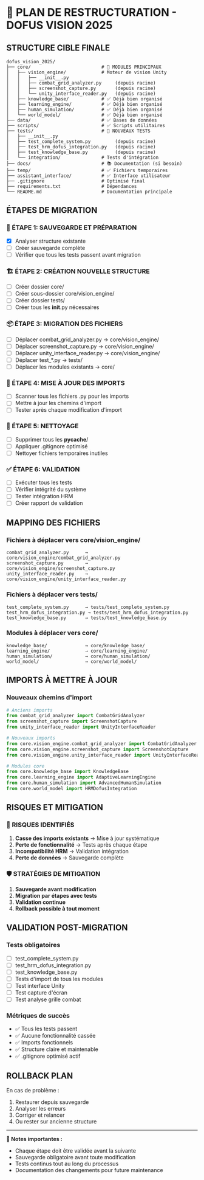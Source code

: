 # 🚀 PLAN DE RESTRUCTURATION - DOFUS VISION 2025

## STRUCTURE CIBLE FINALE

```
dofus_vision_2025/
├── core/                          # 🧠 MODULES PRINCIPAUX
│   ├── vision_engine/             # Moteur de vision Unity
│   │   ├── __init__.py
│   │   ├── combat_grid_analyzer.py     (depuis racine)
│   │   ├── screenshot_capture.py       (depuis racine)
│   │   └── unity_interface_reader.py   (depuis racine)
│   ├── knowledge_base/            # ✅ Déjà bien organisé
│   ├── learning_engine/           # ✅ Déjà bien organisé
│   ├── human_simulation/          # ✅ Déjà bien organisé
│   └── world_model/               # ✅ Déjà bien organisé
├── data/                          # ✅ Bases de données
├── scripts/                       # ✅ Scripts utilitaires
├── tests/                         # 🧪 NOUVEAUX TESTS
│   ├── __init__.py
│   ├── test_complete_system.py         (depuis racine)
│   ├── test_hrm_dofus_integration.py   (depuis racine)
│   ├── test_knowledge_base.py          (depuis racine)
│   └── integration/               # Tests d'intégration
├── docs/                          # 📚 Documentation (si besoin)
├── temp/                          # ✅ Fichiers temporaires
├── assistant_interface/           # ✅ Interface utilisateur
├── .gitignore                     # Optimisé final
├── requirements.txt               # Dépendances
└── README.md                      # Documentation principale
```

## ÉTAPES DE MIGRATION

### 🔄 ÉTAPE 1: SAUVEGARDE ET PRÉPARATION
- [x] Analyser structure existante
- [ ] Créer sauvegarde complète
- [ ] Vérifier que tous les tests passent avant migration

### 🏗️ ÉTAPE 2: CRÉATION NOUVELLE STRUCTURE
- [ ] Créer dossier core/
- [ ] Créer sous-dossier core/vision_engine/
- [ ] Créer dossier tests/
- [ ] Créer tous les __init__.py nécessaires

### 📦 ÉTAPE 3: MIGRATION DES FICHIERS
- [ ] Déplacer combat_grid_analyzer.py → core/vision_engine/
- [ ] Déplacer screenshot_capture.py → core/vision_engine/
- [ ] Déplacer unity_interface_reader.py → core/vision_engine/
- [ ] Déplacer test_*.py → tests/
- [ ] Déplacer les modules existants → core/

### 🔗 ÉTAPE 4: MISE À JOUR DES IMPORTS
- [ ] Scanner tous les fichiers .py pour les imports
- [ ] Mettre à jour les chemins d'import
- [ ] Tester après chaque modification d'import

### 🧹 ÉTAPE 5: NETTOYAGE
- [ ] Supprimer tous les __pycache__/
- [ ] Appliquer .gitignore optimisé
- [ ] Nettoyer fichiers temporaires inutiles

### ✅ ÉTAPE 6: VALIDATION
- [ ] Exécuter tous les tests
- [ ] Vérifier intégrité du système
- [ ] Tester intégration HRM
- [ ] Créer rapport de validation

## MAPPING DES FICHIERS

### Fichiers à déplacer vers core/vision_engine/
```
combat_grid_analyzer.py      → core/vision_engine/combat_grid_analyzer.py
screenshot_capture.py        → core/vision_engine/screenshot_capture.py
unity_interface_reader.py    → core/vision_engine/unity_interface_reader.py
```

### Fichiers à déplacer vers tests/
```
test_complete_system.py      → tests/test_complete_system.py
test_hrm_dofus_integration.py → tests/test_hrm_dofus_integration.py
test_knowledge_base.py       → tests/test_knowledge_base.py
```

### Modules à déplacer vers core/
```
knowledge_base/              → core/knowledge_base/
learning_engine/             → core/learning_engine/
human_simulation/            → core/human_simulation/
world_model/                 → core/world_model/
```

## IMPORTS À METTRE À JOUR

### Nouveaux chemins d'import
```python
# Anciens imports
from combat_grid_analyzer import CombatGridAnalyzer
from screenshot_capture import ScreenshotCapture
from unity_interface_reader import UnityInterfaceReader

# Nouveaux imports
from core.vision_engine.combat_grid_analyzer import CombatGridAnalyzer
from core.vision_engine.screenshot_capture import ScreenshotCapture
from core.vision_engine.unity_interface_reader import UnityInterfaceReader

# Modules core
from core.knowledge_base import KnowledgeBase
from core.learning_engine import AdaptiveLearningEngine
from core.human_simulation import AdvancedHumanSimulation
from core.world_model import HRMDofusIntegration
```

## RISQUES ET MITIGATION

### 🚨 RISQUES IDENTIFIÉS
1. **Casse des imports existants** → Mise à jour systématique
2. **Perte de fonctionnalité** → Tests après chaque étape
3. **Incompatibilité HRM** → Validation intégration
4. **Perte de données** → Sauvegarde complète

### 🛡️ STRATÉGIES DE MITIGATION
1. **Sauvegarde avant modification**
2. **Migration par étapes avec tests**
3. **Validation continue**
4. **Rollback possible à tout moment**

## VALIDATION POST-MIGRATION

### Tests obligatoires
- [ ] test_complete_system.py
- [ ] test_hrm_dofus_integration.py
- [ ] test_knowledge_base.py
- [ ] Tests d'import de tous les modules
- [ ] Test interface Unity
- [ ] Test capture d'écran
- [ ] Test analyse grille combat

### Métriques de succès
- ✅ Tous les tests passent
- ✅ Aucune fonctionnalité cassée
- ✅ Imports fonctionnels
- ✅ Structure claire et maintenable
- ✅ .gitignore optimisé actif

## ROLLBACK PLAN

En cas de problème :
1. Restaurer depuis sauvegarde
2. Analyser les erreurs
3. Corriger et relancer
4. Ou rester sur ancienne structure

---
**📝 Notes importantes :**
- Chaque étape doit être validée avant la suivante
- Sauvegarde obligatoire avant toute modification
- Tests continus tout au long du processus
- Documentation des changements pour future maintenance